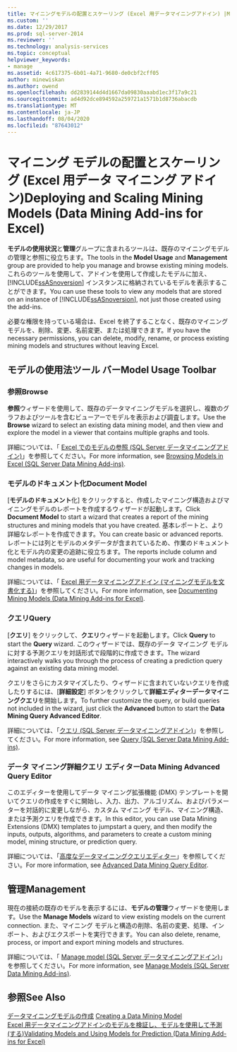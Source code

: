 ```yaml
---
title: マイニングモデルの配置とスケーリング (Excel 用データマイニングアドイン) |Microsoft Docs
ms.custom: ''
ms.date: 12/29/2017
ms.prod: sql-server-2014
ms.reviewer: ''
ms.technology: analysis-services
ms.topic: conceptual
helpviewer_keywords:
- manage
ms.assetid: 4c617375-6b01-4a71-9680-de0cbf2cff05
author: minewiskan
ms.author: owend
ms.openlocfilehash: dd2839144d4d1667da09830aaabd1ec3f17a9c21
ms.sourcegitcommit: ad4d92dce894592a259721a1571b1d8736abacdb
ms.translationtype: MT
ms.contentlocale: ja-JP
ms.lasthandoff: 08/04/2020
ms.locfileid: "87643012"
---
```

# <a name="deploying-and-scaling-mining-models-data-mining-add-ins-for-excel"></a><span data-ttu-id="fd4d3-102">マイニング モデルの配置とスケーリング (Excel 用データ マイニング アドイン)</span><span class="sxs-lookup"><span data-stu-id="fd4d3-102">Deploying and Scaling Mining Models (Data Mining Add-ins for Excel)</span></span>
  <span data-ttu-id="fd4d3-103">**モデルの使用状況**と**管理**グループに含まれるツールは、既存のマイニングモデルの管理と参照に役立ちます。</span><span class="sxs-lookup"><span data-stu-id="fd4d3-103">The tools in the **Model Usage** and **Management** group are provided to help you manage and browse existing mining models.</span></span> <span data-ttu-id="fd4d3-104">これらのツールを使用して、アドインを使用して作成したモデルに加え、[!INCLUDE[ssASnoversion](../includes/ssasnoversion-md.md)] インスタンスに格納されているモデルを表示することができます。</span><span class="sxs-lookup"><span data-stu-id="fd4d3-104">You can use these tools to view any models that are stored on an instance of [!INCLUDE[ssASnoversion](../includes/ssasnoversion-md.md)], not just those created using the add-ins.</span></span>  
  
 <span data-ttu-id="fd4d3-105">必要な権限を持っている場合は、Excel を終了することなく、既存のマイニング モデルを、削除、変更、名前変更、または処理できます。</span><span class="sxs-lookup"><span data-stu-id="fd4d3-105">If you have the necessary permissions, you can delete, modify, rename, or process existing mining models and structures without leaving Excel.</span></span>  
  
## <a name="model-usage-toolbar"></a><span data-ttu-id="fd4d3-106">モデルの使用法ツール バー</span><span class="sxs-lookup"><span data-stu-id="fd4d3-106">Model Usage Toolbar</span></span>  
  
### <a name="browse"></a><span data-ttu-id="fd4d3-107">参照</span><span class="sxs-lookup"><span data-stu-id="fd4d3-107">Browse</span></span>  
 <span data-ttu-id="fd4d3-108">**参照**ウィザードを使用して、既存のデータマイニングモデルを選択し、複数のグラフおよびツールを含むビューアーでモデルを表示および調査します。</span><span class="sxs-lookup"><span data-stu-id="fd4d3-108">Use the **Browse** wizard to select an existing data mining model, and then view and explore the model in a viewer that contains multiple graphs and tools.</span></span>  
  
 <span data-ttu-id="fd4d3-109">詳細については、「 [Excel でのモデルの参照 &#40;SQL Server データマイニングアドイン&#41;](browsing-models-in-excel-sql-server-data-mining-add-ins.md)」を参照してください。</span><span class="sxs-lookup"><span data-stu-id="fd4d3-109">For more information, see [Browsing Models in Excel &#40;SQL Server Data Mining Add-ins&#41;](browsing-models-in-excel-sql-server-data-mining-add-ins.md).</span></span>  
  
### <a name="document-model"></a><span data-ttu-id="fd4d3-110">モデルのドキュメント化</span><span class="sxs-lookup"><span data-stu-id="fd4d3-110">Document Model</span></span>  
 <span data-ttu-id="fd4d3-111">[**モデルのドキュメント**化] をクリックすると、作成したマイニング構造およびマイニングモデルのレポートを作成するウィザードが起動します。</span><span class="sxs-lookup"><span data-stu-id="fd4d3-111">Click **Document Model** to start a wizard that creates a report of the mining structures and mining models that you have created.</span></span> <span data-ttu-id="fd4d3-112">基本レポートと、より詳細なレポートを作成できます。</span><span class="sxs-lookup"><span data-stu-id="fd4d3-112">You can create basic or advanced reports.</span></span> <span data-ttu-id="fd4d3-113">レポートには列とモデルのメタデータが含まれているため、作業のドキュメント化とモデル内の変更の追跡に役立ちます。</span><span class="sxs-lookup"><span data-stu-id="fd4d3-113">The reports include column and model metadata, so are useful for documenting your work and tracking changes in models.</span></span>  
  
 <span data-ttu-id="fd4d3-114">詳細については、「 [Excel 用データマイニングアドイン &#40;マイニングモデルを文書化する&#41;](documenting-mining-models-data-mining-add-ins-for-excel.md)」を参照してください。</span><span class="sxs-lookup"><span data-stu-id="fd4d3-114">For more information, see [Documenting Mining Models &#40;Data Mining Add-ins for Excel&#41;](documenting-mining-models-data-mining-add-ins-for-excel.md).</span></span>  
  
### <a name="query"></a><span data-ttu-id="fd4d3-115">クエリ</span><span class="sxs-lookup"><span data-stu-id="fd4d3-115">Query</span></span>  
 <span data-ttu-id="fd4d3-116">[**クエリ**] をクリックして、**クエリ**ウィザードを起動します。</span><span class="sxs-lookup"><span data-stu-id="fd4d3-116">Click **Query** to start the **Query** wizard.</span></span> <span data-ttu-id="fd4d3-117">このウィザードでは、既存のデータ マイニング モデルに対する予測クエリを対話形式で段階的に作成できます。</span><span class="sxs-lookup"><span data-stu-id="fd4d3-117">The wizard interactively walks you through the process of creating a prediction query against an existing data mining model.</span></span>  
  
 <span data-ttu-id="fd4d3-118">クエリをさらにカスタマイズしたり、ウィザードに含まれていないクエリを作成したりするには、[**詳細設定**] ボタンをクリックして**詳細エディターデータマイニングクエリ**を開始します。</span><span class="sxs-lookup"><span data-stu-id="fd4d3-118">To further customize the query, or build queries not included in the wizard, just click the **Advanced** button to start the **Data Mining Query Advanced Editor**.</span></span>  
  
 <span data-ttu-id="fd4d3-119">詳細については、「[クエリ &#40;SQL Server データマイニングアドイン&#41;](query-sql-server-data-mining-add-ins.md)」を参照してください。</span><span class="sxs-lookup"><span data-stu-id="fd4d3-119">For more information, see [Query &#40;SQL Server Data Mining Add-ins&#41;](query-sql-server-data-mining-add-ins.md).</span></span>  
  
### <a name="data-mining-advanced-query-editor"></a><span data-ttu-id="fd4d3-120">データ マイニング詳細クエリ エディター</span><span class="sxs-lookup"><span data-stu-id="fd4d3-120">Data Mining Advanced Query Editor</span></span>  
 <span data-ttu-id="fd4d3-121">このエディターを使用してデータ マイニング拡張機能 (DMX) テンプレートを開いてクエリの作成をすぐに開始し、入力、出力、アルゴリズム、およびパラメーターを対話的に変更しながら、カスタム マイニング モデル、マイニング構造、または予測クエリを作成できます。</span><span class="sxs-lookup"><span data-stu-id="fd4d3-121">In this editor, you can use Data Mining Extensions (DMX) templates to jumpstart a query, and then modify the inputs, outputs, algorithms, and parameters to create a custom mining model, mining structure, or prediction query.</span></span>  
  
 <span data-ttu-id="fd4d3-122">詳細については、「[高度なデータマイニングクエリエディター](advanced-data-mining-query-editor.md)」を参照してください。</span><span class="sxs-lookup"><span data-stu-id="fd4d3-122">For more information, see [Advanced Data Mining Query Editor](advanced-data-mining-query-editor.md).</span></span>  
  
## <a name="management"></a><span data-ttu-id="fd4d3-123">管理</span><span class="sxs-lookup"><span data-stu-id="fd4d3-123">Management</span></span>  
 <span data-ttu-id="fd4d3-124">現在の接続の既存のモデルを表示するには、**モデルの管理**ウィザードを使用します。</span><span class="sxs-lookup"><span data-stu-id="fd4d3-124">Use the **Manage Models** wizard to view existing models on the current connection.</span></span> <span data-ttu-id="fd4d3-125">また、マイニング モデルと構造の削除、名前の変更、処理、インポート、およびエクスポートを実行できます。</span><span class="sxs-lookup"><span data-stu-id="fd4d3-125">You can also delete, rename, process, or import and export mining models and structures.</span></span>  
  
 <span data-ttu-id="fd4d3-126">詳細については、「 [Manage model &#40;SQL Server データマイニングアドイン&#41;](manage-models-sql-server-data-mining-add-ins.md)」を参照してください。</span><span class="sxs-lookup"><span data-stu-id="fd4d3-126">For more information, see [Manage Models &#40;SQL Server Data Mining Add-ins&#41;](manage-models-sql-server-data-mining-add-ins.md).</span></span>  
  
## <a name="see-also"></a><span data-ttu-id="fd4d3-127">参照</span><span class="sxs-lookup"><span data-stu-id="fd4d3-127">See Also</span></span>  
 <span data-ttu-id="fd4d3-128">[データマイニングモデルの作成](creating-a-data-mining-model.md) </span><span class="sxs-lookup"><span data-stu-id="fd4d3-128">[Creating a Data Mining Model](creating-a-data-mining-model.md) </span></span>  
 [<span data-ttu-id="fd4d3-129">Excel 用データマイニングアドインのモデルを検証し、モデルを使用して予測 &#40;する&#41;</span><span class="sxs-lookup"><span data-stu-id="fd4d3-129">Validating Models and Using Models for Prediction &#40;Data Mining Add-ins for Excel&#41;</span></span>](validating-models-and-using-models-for-prediction-data-mining-add-ins-for-excel.md)  
  
  
